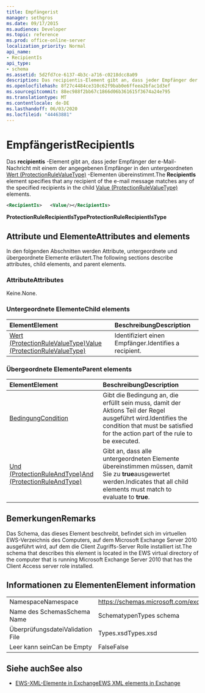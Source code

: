 ```yaml
---
title: Empfängerist
manager: sethgros
ms.date: 09/17/2015
ms.audience: Developer
ms.topic: reference
ms.prod: office-online-server
localization_priority: Normal
api_name:
- RecipientIs
api_type:
- schema
ms.assetid: 5d2fd7ce-6137-4b3c-a716-c0218dcc8a09
description: Das recipientis-Element gibt an, dass jeder Empfänger der e-Mail-Nachricht mit einem der angegebenen Empfänger in den untergeordneten Wert (ProtectionRuleValueType)-Elementen übereinstimmt.
ms.openlocfilehash: 8f27c4484ce310c62f9bab0e6ffeea2bfac1d3ef
ms.sourcegitcommit: 88ec988f2bb67c1866d06b361615f3674a24e795
ms.translationtype: MT
ms.contentlocale: de-DE
ms.lasthandoff: 06/03/2020
ms.locfileid: "44463881"
---
```

# <a name="recipientis"></a><span data-ttu-id="a1570-103">Empfängerist</span><span class="sxs-lookup"><span data-stu-id="a1570-103">RecipientIs</span></span>

<span data-ttu-id="a1570-104">Das **recipientis** -Element gibt an, dass jeder Empfänger der e-Mail-Nachricht mit einem der angegebenen Empfänger in den untergeordneten [Wert (ProtectionRuleValueType)](value-protectionrulevaluetype.md) -Elementen übereinstimmt.</span><span class="sxs-lookup"><span data-stu-id="a1570-104">The **RecipientIs** element specifies that any recipient of the e-mail message matches any of the specified recipients in the child [Value (ProtectionRuleValueType)](value-protectionrulevaluetype.md) elements.</span></span> 
  
```xml
<RecipientIs>   <Value/></RecipientIs>
```

 <span data-ttu-id="a1570-105">**ProtectionRuleRecipientIsType**</span><span class="sxs-lookup"><span data-stu-id="a1570-105">**ProtectionRuleRecipientIsType**</span></span>
## <a name="attributes-and-elements"></a><span data-ttu-id="a1570-106">Attribute und Elemente</span><span class="sxs-lookup"><span data-stu-id="a1570-106">Attributes and elements</span></span>

<span data-ttu-id="a1570-107">In den folgenden Abschnitten werden Attribute, untergeordnete und übergeordnete Elemente erläutert.</span><span class="sxs-lookup"><span data-stu-id="a1570-107">The following sections describe attributes, child elements, and parent elements.</span></span>
  
### <a name="attributes"></a><span data-ttu-id="a1570-108">Attribute</span><span class="sxs-lookup"><span data-stu-id="a1570-108">Attributes</span></span>

<span data-ttu-id="a1570-109">Keine.</span><span class="sxs-lookup"><span data-stu-id="a1570-109">None.</span></span>
  
### <a name="child-elements"></a><span data-ttu-id="a1570-110">Untergeordnete Elemente</span><span class="sxs-lookup"><span data-stu-id="a1570-110">Child elements</span></span>

|<span data-ttu-id="a1570-111">**Element**</span><span class="sxs-lookup"><span data-stu-id="a1570-111">**Element**</span></span>|<span data-ttu-id="a1570-112">**Beschreibung**</span><span class="sxs-lookup"><span data-stu-id="a1570-112">**Description**</span></span>|
|:-----|:-----|
|[<span data-ttu-id="a1570-113">Wert (ProtectionRuleValueType)</span><span class="sxs-lookup"><span data-stu-id="a1570-113">Value (ProtectionRuleValueType)</span></span>](value-protectionrulevaluetype.md) <br/> |<span data-ttu-id="a1570-114">Identifiziert einen Empfänger.</span><span class="sxs-lookup"><span data-stu-id="a1570-114">Identifies a recipient.</span></span>  <br/> |
   
### <a name="parent-elements"></a><span data-ttu-id="a1570-115">Übergeordnete Elemente</span><span class="sxs-lookup"><span data-stu-id="a1570-115">Parent elements</span></span>

|<span data-ttu-id="a1570-116">**Element**</span><span class="sxs-lookup"><span data-stu-id="a1570-116">**Element**</span></span>|<span data-ttu-id="a1570-117">**Beschreibung**</span><span class="sxs-lookup"><span data-stu-id="a1570-117">**Description**</span></span>|
|:-----|:-----|
|[<span data-ttu-id="a1570-118">Bedingung</span><span class="sxs-lookup"><span data-stu-id="a1570-118">Condition</span></span>](condition.md) <br/> |<span data-ttu-id="a1570-119">Gibt die Bedingung an, die erfüllt sein muss, damit der Aktions Teil der Regel ausgeführt wird.</span><span class="sxs-lookup"><span data-stu-id="a1570-119">Identifies the condition that must be satisfied for the action part of the rule to be executed.</span></span>  <br/> |
|[<span data-ttu-id="a1570-120">Und (ProtectionRuleAndType)</span><span class="sxs-lookup"><span data-stu-id="a1570-120">And (ProtectionRuleAndType)</span></span>](and-protectionruleandtype.md) <br/> |<span data-ttu-id="a1570-121">Gibt an, dass alle untergeordneten Elemente übereinstimmen müssen, damit Sie zu **true**ausgewertet werden.</span><span class="sxs-lookup"><span data-stu-id="a1570-121">Indicates that all child elements must match to evaluate to **true**.</span></span>  <br/> |
   
## <a name="remarks"></a><span data-ttu-id="a1570-122">Bemerkungen</span><span class="sxs-lookup"><span data-stu-id="a1570-122">Remarks</span></span>

<span data-ttu-id="a1570-123">Das Schema, das dieses Element beschreibt, befindet sich im virtuellen EWS-Verzeichnis des Computers, auf dem Microsoft Exchange Server 2010 ausgeführt wird, auf dem die Client Zugriffs-Server Rolle installiert ist.</span><span class="sxs-lookup"><span data-stu-id="a1570-123">The schema that describes this element is located in the EWS virtual directory of the computer that is running Microsoft Exchange Server 2010 that has the Client Access server role installed.</span></span>
  
## <a name="element-information"></a><span data-ttu-id="a1570-124">Informationen zu Elementen</span><span class="sxs-lookup"><span data-stu-id="a1570-124">Element information</span></span>

|||
|:-----|:-----|
|<span data-ttu-id="a1570-125">Namespace</span><span class="sxs-lookup"><span data-stu-id="a1570-125">Namespace</span></span>  <br/> |https://schemas.microsoft.com/exchange/services/2006/types  <br/> |
|<span data-ttu-id="a1570-126">Name des Schemas</span><span class="sxs-lookup"><span data-stu-id="a1570-126">Schema Name</span></span>  <br/> |<span data-ttu-id="a1570-127">Schematypen</span><span class="sxs-lookup"><span data-stu-id="a1570-127">Types schema</span></span>  <br/> |
|<span data-ttu-id="a1570-128">Überprüfungsdatei</span><span class="sxs-lookup"><span data-stu-id="a1570-128">Validation File</span></span>  <br/> |<span data-ttu-id="a1570-129">Types.xsd</span><span class="sxs-lookup"><span data-stu-id="a1570-129">Types.xsd</span></span>  <br/> |
|<span data-ttu-id="a1570-130">Leer kann sein</span><span class="sxs-lookup"><span data-stu-id="a1570-130">Can be Empty</span></span>  <br/> |<span data-ttu-id="a1570-131">False</span><span class="sxs-lookup"><span data-stu-id="a1570-131">False</span></span>  <br/> |
   
## <a name="see-also"></a><span data-ttu-id="a1570-132">Siehe auch</span><span class="sxs-lookup"><span data-stu-id="a1570-132">See also</span></span>



- [<span data-ttu-id="a1570-133">EWS-XML-Elemente in Exchange</span><span class="sxs-lookup"><span data-stu-id="a1570-133">EWS XML elements in Exchange</span></span>](ews-xml-elements-in-exchange.md)

